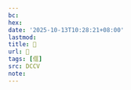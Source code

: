 ```yaml
---
bc:
hex:
date: '2025-10-13T10:28:21+08:00'
lastmod:
title: 􅦖
url: 􅦖
tags: [㑌]
src: DCCV
note:
---
```

